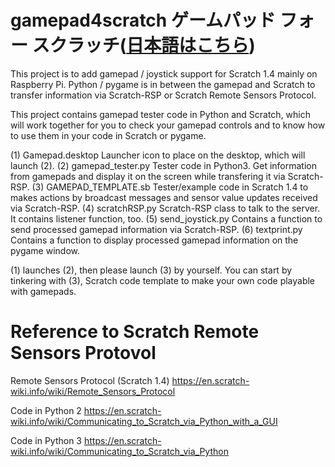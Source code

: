 # gamepad4scratch  ゲームパッド フォー スクラッチ([日本語はこちら](./README-ja.md))
This project is to add gamepad / joystick support for Scratch 1.4 mainly on Raspberry Pi. Python / pygame is in between the gamepad and Scratch to transfer information via Scratch-RSP or Scratch Remote Sensors Protocol.


This project contains gamepad tester code in Python and Scratch, which will work together for you to check your gamepad controls and to know how to use them in your code in Scratch or pygame.


(1) Gamepad.desktop
    Launcher icon to place on the desktop, which will launch (2).
(2) gamepad_tester.py
    Tester code in Python3. Get information from gamepads and display it on the screen while transfering it via Scratch-RSP.
(3) GAMEPAD_TEMPLATE.sb
    Tester/example code in Scratch 1.4 to makes actions by broadcast messages and sensor value updates received via Scratch-RSP.
(4) scratchRSP.py
    Scratch-RSP class to talk to the server. It contains listener function, too.
(5) send_joystick.py
    Contains a function to send processed gamepad information via Scratch-RSP.
(6) textprint.py
    Contains a function to display processed gamepad information on the pygame window.

(1) launches (2), then please launch (3) by yourself.
You can start by tinkering with (3), Scratch code template to make your own code playable with gamepads.


# Reference to Scratch Remote Sensors Protovol

Remote Sensors Protocol (Scratch 1.4)
https://en.scratch-wiki.info/wiki/Remote_Sensors_Protocol

Code in Python 2
https://en.scratch-wiki.info/wiki/Communicating_to_Scratch_via_Python_with_a_GUI

Code in Python 3
https://en.scratch-wiki.info/wiki/Communicating_to_Scratch_via_Python
